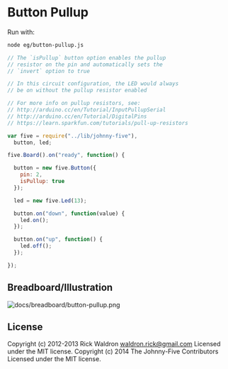 # Button Pullup

Run with:
```bash
node eg/button-pullup.js
```


```javascript
// The `isPullup` button option enables the pullup
// resistor on the pin and automatically sets the
// `invert` option to true

// In this circuit configuration, the LED would always
// be on without the pullup resistor enabled

// For more info on pullup resistors, see:
// http://arduino.cc/en/Tutorial/InputPullupSerial
// http://arduino.cc/en/Tutorial/DigitalPins
// https://learn.sparkfun.com/tutorials/pull-up-resistors

var five = require("../lib/johnny-five"),
  button, led;

five.Board().on("ready", function() {

  button = new five.Button({
    pin: 2,
    isPullup: true
  });

  led = new five.Led(13);

  button.on("down", function(value) {
    led.on();
  });

  button.on("up", function() {
    led.off();
  });

});

```


## Breadboard/Illustration


![docs/breadboard/button-pullup.png](breadboard/button-pullup.png)





## License
Copyright (c) 2012-2013 Rick Waldron <waldron.rick@gmail.com>
Licensed under the MIT license.
Copyright (c) 2014 The Johnny-Five Contributors
Licensed under the MIT license.
